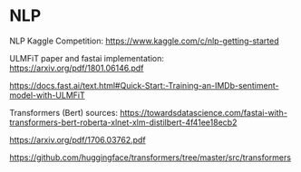# NLP
NLP  Kaggle Competition: https://www.kaggle.com/c/nlp-getting-started 

ULMFiT paper and fastai implementation:
https://arxiv.org/pdf/1801.06146.pdf

https://docs.fast.ai/text.html#Quick-Start:-Training-an-IMDb-sentiment-model-with-ULMFiT

Transformers (Bert) sources:
https://towardsdatascience.com/fastai-with-transformers-bert-roberta-xlnet-xlm-distilbert-4f41ee18ecb2

https://arxiv.org/pdf/1706.03762.pdf

https://github.com/huggingface/transformers/tree/master/src/transformers
